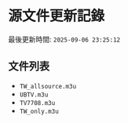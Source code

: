 # 源文件更新記錄

最後更新時間: `2025-09-06 23:25:12`

## 文件列表
- `TW_allsource.m3u`
- `UBTV.m3u`
- `TV7708.m3u`
- `TW_only.m3u`
